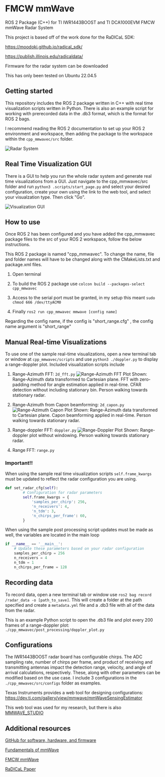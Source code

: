 # FMCW mmWave
ROS 2 Package (C++) for TI IWR1443BOOST and TI DCA1000EVM FMCW mmWave Radar System

This project is based off of the work done for the RaDICaL SDK: 

https://moodoki.github.io/radical_sdk/

https://publish.illinois.edu/radicaldata/

Firmware for the radar system can be downloaded 

This has only been tested on Ubuntu 22.04.5

## Getting started
This repository includes the ROS 2 package written in C++ with real time visualization scripts written in Python. There is also an example script for working with prerecorded data in the .db3 format, which is the format for ROS 2 bags.

I recommend reading the ROS 2 documentation to set up your ROS 2 environment and workspace, then adding the package to the workspace within the `cpp_mmwavec/src` folder.

![Radar System](./media/radar_system.jpg)

## Real Time Visualization GUI

There is a GUI to help you run the whole radar system and generate real time visualizations from a GUI. Just navigate to the cpp_mmwavec/src folder and run `python3 .scripts/start_page.py` and select your desired configuration, create your own using the link to the web tool, and select your visualzation type. Then click "Go".

![Visualization GUI](./media/gui.png)

## How to use
Once ROS 2 has been configured and you have added the cpp_mmwavec package files to the src of your ROS 2 workspace, follow the below instructions.

This ROS 2 package is named "cpp_mmwavec". To change the name, file and folder names will have to be changed along with the CMakeLists.txt and package.xml files.

1. Open terminal

2. To build the ROS 2 package use `colcon build --packages-select cpp_mmwavec`

3. Access to the serial port must be granted, in my setup this meant `sudo chmod 666 /dev/ttyACM0`

4. Finally `ros2 run cpp_mmwavec mmwave [config name]`

Regarding the config name, if the config is "short_range.cfg" , the config name argument is "short_range"

## Manual Real-time Visualizations
To use one of the sample real-time visualizations, open a new terminal tab or window at `cpp_mmwavec/scripts` and use `python3 ./doppler.py` to display a range-doppler plot. Included visualization scripts include 

1. Range-Azimuth FFT: `2d_fft.py`
![Range-Azimuth FFT Plot](./media/fft_cfar_xy.png)
Shown: Range-Azimuth data transformed to Cartesian plane. FFT with zero-padding method for angle estimation applied in real-time. CFAR detection without including stationary bin. Person walking towards stationary radar.


2. Range-Azimuth from Capon beamforming: `2d_capon.py`
![Range-Azimuth Capon Plot](./media/capon_all.png)
Shown: Range-Azimuth data transformed to Cartesian plane. Capon beamforming applied in real-time. Person walking towards stationary radar.

3. Range-doppler FFT: `doppler.py`
![Range-Doppler Plot](./media/doppler_no_window.png)
Shown: Range-doppler plot without windowing. Person walking towards stationary radar.

4. Range FFT: `range.py`

### **Important!!**
When using the sample real time visualization scripts `self.frame_kwargs` must be updated to reflect the radar configuration you are using.

```python
def set_radar_cfg(self):
        # Configuration for radar parameters
        self.frame_kwargs = {
            'samples_per_chirp': 256,
            'n_receivers': 4,
            'n_tdm': 3,
            'n_chirps_per_frame': 60,
        }
```

When using the sample post processing script updates must be made as well, the variables are located in the main loop

```python
if __name__ == '__main__':
    # Update these parameters based on your radar configuration
    samples_per_chirp = 256
    n_receivers = 4
    n_tdm = 1
    n_chirps_per_frame = 128
```


## Recording data
To record data, open a new terminal tab or window use `ros2 bag record /radar_data -o [path_to_save]`. This will create a folder at the path specified and create a `metadata.yml` file and a .db3 file with all of the data from the radar.

This is an example Python script to open the .db3 file and plot every 200 frames of a range-doppler plot: `./cpp_mmwavec/post_processing/doppler_plot.py`

## Configurations
The IWR1443BOOST radar board has configurable chirps. The ADC sampling rate, number of chirps per frame, and product of receiving and transmitting antennas impact the detection range, velocity, and angle of arrival calculations, respectively. These, along with other parameters can be modified based on the use case. I include 3 configurations in the `./cpp_mmwavec/src/configs` folder as examples.

Texas Instruments provides a web tool for designing configurations: https://dev.ti.com/gallery/view/mmwave/mmWaveSensingEstimator

This web tool was used for my research, but there is also  [MMWAVE_STUDIO](https://www.ti.com/tool/MMWAVE-STUDIO?utm_source=google&utm_medium=cpc&utm_campaign=epd-rap-null-58700008490712085_mmwave_studio_rsa-cpc-evm-google-ww_en_int&utm_content=mmwave_studio&ds_k=mmwave+studio&DCM=yes&gad_source=1&gclid=Cj0KCQjw05i4BhDiARIsAB_2wfCEeZliLplcd8NMhrxxFYC7qCFcHvjkdJDtNJOY4Ifm5v5MY2t_Q78aAtnXEALw_wcB&gclsrc=aw.ds#overview)

## Additional resources
[GitHub for software, hardware, and firmware](https://github.com/moodoki/iwr_raw_rosnode)

[Fundamentals of mmWave](https://www.ti.com/lit/wp/spyy005a/spyy005a.pdf?ts=1727119340010&ref_url=https%253A%252F%252Fwww.google.com%252F)

[FMCW mmWave](https://www.ti.com/content/dam/videos/external-videos/zh-tw/2/3816841626001/5415203482001.mp4/subassets/mmwaveSensing-FMCW-offlineviewing_0.pdf)


[RaDICaL Paper](https://ieeexplore.ieee.org/document/9361086)